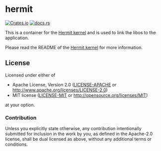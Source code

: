 # hermit

[![Crates.io](https://img.shields.io/crates/v/hermit.svg)](https://crates.io/crates/hermit)
[![docs.rs](https://img.shields.io/docsrs/hermit)](https://docs.rs/hermit)

This is a container for the [Hermit kernel](https://github.com/hermitcore/kernel) and is used to link the libos to the application.

Please read the README of the [Hermit kernel](https://github.com/hermitcore/kernel) for more information.

## License

Licensed under either of

 * Apache License, Version 2.0
   ([LICENSE-APACHE](LICENSE-APACHE) or <http://www.apache.org/licenses/LICENSE-2.0>)
 * MIT license
   ([LICENSE-MIT](LICENSE-MIT) or <http://opensource.org/licenses/MIT>)

at your option.

### Contribution

Unless you explicitly state otherwise, any contribution intentionally submitted
for inclusion in the work by you, as defined in the Apache-2.0 license, shall be
dual licensed as above, without any additional terms or conditions.
